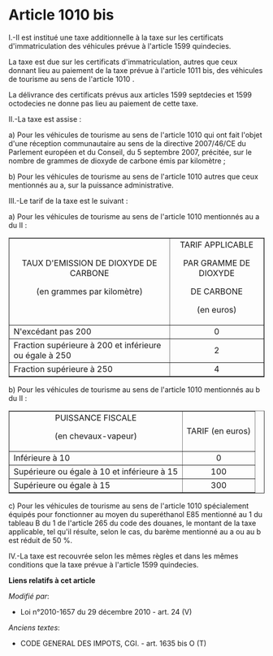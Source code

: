 # Article 1010 bis

I.-Il est institué une taxe additionnelle à la taxe sur les certificats d'immatriculation des véhicules prévue à l'article
1599 quindecies. 

La taxe est due sur les certificats d'immatriculation, autres que ceux donnant lieu au paiement de la taxe prévue à l'article
1011 bis, des véhicules de tourisme au sens de l'article 1010 . 

La délivrance des certificats prévus aux articles 1599 septdecies et 1599 octodecies ne donne pas lieu au paiement de cette
taxe. 

II.-La taxe est assise : 

a) Pour les véhicules de tourisme au sens de l'article 1010 qui ont fait l'objet d'une réception communautaire au sens de la
directive 2007/46/CE du Parlement européen et du Conseil, du 5 septembre 2007, précitée, sur le nombre de grammes de dioxyde
de carbone émis par kilomètre ; 

b) Pour les véhicules de tourisme au sens de l'article 1010 autres que ceux mentionnés au a, sur la puissance
administrative. 

III.-Le tarif de la taxe est le suivant : 

a) Pour les véhicules de tourisme au sens de l'article 1010 mentionnés au a du II :

<table width="700" border="1" align="center">
    <tbody>
      <tr>
        <td align="center">TAUX D'EMISSION DE DIOXYDE DE CARBONE 

(en grammes par kilomètre)</td>
        <td align="center">TARIF APPLICABLE 

PAR GRAMME DE DIOXYDE 

DE CARBONE 

(en euros)</td>
      </tr>
      <tr>
        <td>N'excédant pas 200</td>
        <td align="center">0</td>
      </tr>
      <tr>
        <td>Fraction supérieure à 200 et inférieure ou égale à 250</td>
        <td align="center">2</td>
      </tr>
      <tr>
        <td>Fraction supérieure à 250</td>
        <td align="center">4</td>
      </tr>
    </tbody>
  </table>

b) Pour les véhicules de tourisme au sens de l'article 1010 mentionnés au b du II :

<table align="center" width="700" border="1">
  <tbody>
    <tr>
      <td align="center">PUISSANCE FISCALE 

(en chevaux-vapeur)</td>
      <td align="center">TARIF (en euros) </td>
    </tr>
    <tr>
      <td>Inférieure à 10</td>
      <td align="center">0</td>
    </tr>
    <tr>
      <td>Supérieure ou égale à 10 et inférieure à 15</td>
      <td align="center">100</td>
    </tr>
    <tr>
      <td>Supérieure ou égale à 15</td>
      <td align="center">300</td>
    </tr>
  </tbody>
</table>

c) Pour les véhicules de tourisme au sens de l'article 1010 spécialement équipés pour fonctionner au moyen du superéthanol
E85 mentionné au 1 du tableau B du 1 de l'article 265 du code des douanes, le montant de la taxe applicable, tel qu'il
résulte, selon le cas, du barème mentionné au a ou au b est réduit de 50 %. 

IV.-La taxe est recouvrée selon les mêmes règles et dans les mêmes conditions que la taxe prévue à l'article 1599 quindecies.

**Liens relatifs à cet article**

_Modifié par_:

  - Loi n°2010-1657 du 29 décembre 2010 - art. 24 (V)

_Anciens textes_:

  - CODE GENERAL DES IMPOTS, CGI. - art. 1635 bis O (T)
